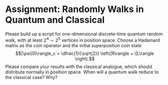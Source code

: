 # Assignment: Randomly Walks in Quantum and Classical

Please build up a script for one-dimensional discrete-time quantum random walk, with at least $2^4 \sim 2^5$ vertices in position space.
Choose a Hadamard matrix as the coin operator and the initial superposition coin state
$$|\psi(0)\rangle_c = \dfrac{1}{\sqrt{2}} \left(|R\rangle + i|L\rangle \right).$$
Please compare your results with the classical analogue, which should distribute normally in position space.
When will a quantum walk reduce to the classical case? Why?
